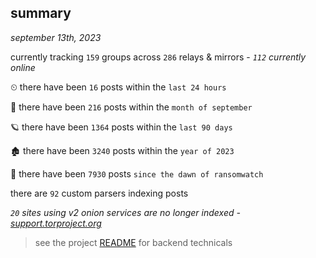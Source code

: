 
## summary
_september 13th, 2023_

currently tracking `159` groups across `286` relays & mirrors - _`112` currently online_

⏲ there have been `16` posts within the `last 24 hours`

🦈 there have been `216` posts within the `month of september`

🪐 there have been `1364` posts within the `last 90 days`

🏚 there have been `3240` posts within the `year of 2023`

🦕 there have been `7930` posts `since the dawn of ransomwatch`

there are `92` custom parsers indexing posts

_`20` sites using v2 onion services are no longer indexed - [support.torproject.org](https://support.torproject.org/onionservices/v2-deprecation/)_

> see the project [README](https://github.com/joshhighet/ransomwatch#ransomwatch--) for backend technicals
